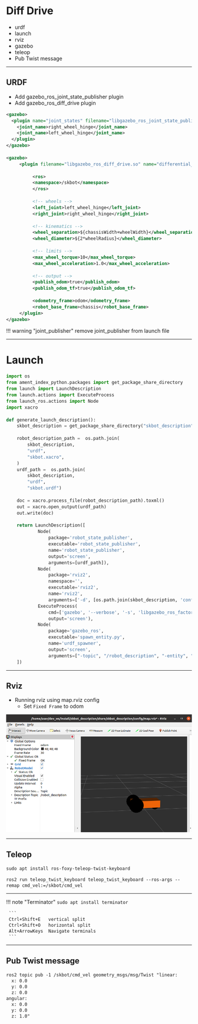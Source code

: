 # Diff Drive
- urdf
- launch
- rviz
- gazebo
- teleop
- Pub Twist message
---
## URDF
- Add gazebo_ros_joint_state_publisher plugin
- Add gazebo_ros_diff_drive plugin

```xml title="skbot.gazebo" linenums="1" hl_lines="2 9"
<gazebo>
  <plugin name="joint_states" filename="libgazebo_ros_joint_state_publisher.so">
    <joint_name>right_wheel_hinge</joint_name>
    <joint_name>left_wheel_hinge</joint_name>
  </plugin>
</gazebo>

<gazebo>
     <plugin filename="libgazebo_ros_diff_drive.so" name="differential_drive_controller">

          <ros>
          <namespace>/skbot</namespace>
          </ros>

          <!-- wheels -->
          <left_joint>left_wheel_hinge</left_joint>
          <right_joint>right_wheel_hinge</right_joint>

          <!-- kinematics -->
          <wheel_separation>${chassisWidth+wheelWidth}</wheel_separation>
          <wheel_diameter>${2*wheelRadius}</wheel_diameter>

          <!-- limits -->
          <max_wheel_torque>10</max_wheel_torque>
          <max_wheel_acceleration>1.0</max_wheel_acceleration>

          <!-- output -->
          <publish_odom>true</publish_odom>
          <publish_odom_tf>true</publish_odom_tf>

          <odometry_frame>odom</odometry_frame>
          <robot_base_frame>chassis</robot_base_frame>
     </plugin>
</gazebo>
```

!!! warning "joint_publisher"
     remove joint_publisher from launch file

---

# Launch
```python title="gz_rviz.launch.py"
import os
from ament_index_python.packages import get_package_share_directory
from launch import LaunchDescription
from launch.actions import ExecuteProcess
from launch_ros.actions import Node
import xacro

def generate_launch_description():
    skbot_description = get_package_share_directory("skbot_description")

    robot_description_path =  os.path.join(
        skbot_description,
        "urdf",
        "skbot.xacro",
    )
    urdf_path =  os.path.join(
        skbot_description,
        "urdf",
        "skbot.urdf")
    
    doc = xacro.process_file(robot_description_path).toxml()
    out = xacro.open_output(urdf_path)
    out.write(doc)
  
    return LaunchDescription([
            Node(
                package='robot_state_publisher',
                executable='robot_state_publisher',
                name='robot_state_publisher',
                output='screen',
                arguments=[urdf_path]),
            Node(
                package='rviz2',
                namespace='',
                executable='rviz2',
                name='rviz2',
                arguments=['-d', [os.path.join(skbot_description, 'config', 'map.rviz')]]),
            ExecuteProcess(
                cmd=['gazebo', '--verbose', '-s', 'libgazebo_ros_factory.so'],
                output='screen'),
            Node(
                package='gazebo_ros',
                executable='spawn_entity.py',
                name='urdf_spawner',
                output='screen',
                arguments=["-topic", "/robot_description", "-entity", "skbot"])
    ])
```
    
--- 

## Rviz
- Running rviz using map.rviz config
     - Set `Fixed Frame` to odom


![](/images/rviz_map.png)

---

## Teleop

``` title="install"
sudo apt install ros-foxy-teleop-twist-keyboard
```

```title="run and mapping"
ros2 run teleop_twist_keyboard teleop_twist_keyboard --ros-args --remap cmd_vel:=/skbot/cmd_vel
```

--- 

!!! note "Terminator"
     ```
     sudo apt install terminator
     ```

     ```
     Ctrl+Shift+E 	vertical split
     Ctrl+Shift+O 	horizontal split
     Alt+ArrowKeys 	Navigate terminals
     ```     

---

## Pub Twist message
```
ros2 topic pub -1 /skbot/cmd_vel geometry_msgs/msg/Twist "linear:
  x: 0.0
  y: 0.0
  z: 0.0
angular:
  x: 0.0
  y: 0.0
  z: 1.0" 

```

